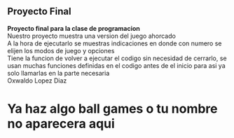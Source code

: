 ## Proyecto Final
**Proyecto final para la clase de programacion**  
Nuestro proyecto muestra una version del juego ahorcado  
A la hora de ejecutarlo se muestras indicaciones en donde con numero se elijen los modos de juego y opciones  
Tiene la funcion de volver a ejecutar el codigo sin necesidad de cerrarlo, se usan muchas funciones definidas en el codigo antes de el inicio para asi ya solo llamarlas en la parte necesaria  
Oxwaldo Lopez Diaz  

# Ya haz algo ball games o tu nombre no aparecera aqui
